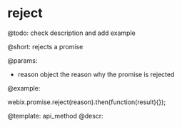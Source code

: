 reject
=============


@todo:
	check description and add example

@short:
	rejects a promise 

@params:
- reason		object			the reason why the promise is rejected


@example:

webix.promise.reject(reason).then(function(result){});

@template:	api_method
@descr:

